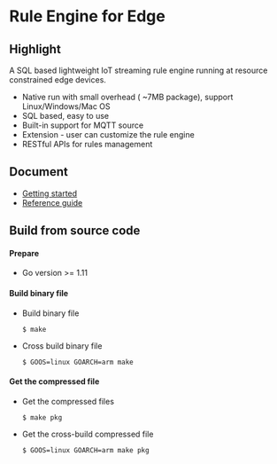 # Rule Engine for Edge

## Highlight

A SQL based lightweight IoT streaming rule engine running at resource constrained edge devices.
- Native run with small overhead ( ~7MB package), support Linux/Windows/Mac OS
- SQL based, easy to use
- Built-in support for MQTT source
- Extension - user can customize the rule engine
- RESTful APIs for rules management

## Document

- [Getting started](docs/getting_started.md)
- [Reference guide](docs/index.md)

## Build from source code

#### Prepare

+ Go version >= 1.11

#### Build binary file

+ Build binary file

  ```shell
  $ make
  ```

+ Cross build binary file

  ```shell
  $ GOOS=linux GOARCH=arm make 
  ```

#### Get the compressed file

+ Get the compressed files
 
  ```
  $ make pkg
  ```

+ Get the cross-build compressed file

  ```
  $ GOOS=linux GOARCH=arm make pkg
  ```
  
